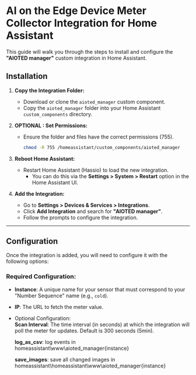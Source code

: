 # AI on the Edge Device  Meter Collector Integration for Home Assistant

This guide will walk you through the steps to install and configure the **"AIOTED manager"** custom integration in Home Assistant.

## Installation

1. **Copy the Integration Folder:**
   - Download or clone the `aioted_manager` custom component.
   - Copy the `aioted_manager` folder into your Home Assistant `custom_components` directory.

2. **OPTIONAL : Set Permissions:**
   - Ensure the folder and files have the correct permissions (755).
     ```bash
     chmod -R 755 /homeassistant/custom_components/aioted_manager
     ```

3. **Reboot Home Assistant:**
   - Restart Home Assistant (Hassio) to load the new integration.
     - You can do this via the **Settings > System > Restart** option in the Home Assistant UI.

4. **Add the Integration:**
   - Go to **Settings > Devices & Services > Integrations**.
   - Click **Add Integration** and search for **"AIOTED manager"**.
   - Follow the prompts to configure the integration.

---

## Configuration

Once the integration is added, you will need to configure it with the following options:

### Required Configuration:
- **Instance**: A unique name for your sensor that must correspond to your "Number Sequence" name (e.g., `cold`).
- **IP**: The URL to fetch the meter value.
- Optional Configuration: </br>
    **Scan Interval**: The time interval (in seconds) at which the integration will poll the meter for updates. Default is 300 seconds (5min).
  
    **log_as_csv**: log events in homeassistant\www\aioted_manager\{instance}
  
    **save_images**: save all changed images in homeassistant\homeassistant\www\aioted_manager\{instance}
  
